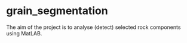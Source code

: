 # grain_segmentation
The aim of the project is to analyse (detect) selected rock components using MatLAB. 
